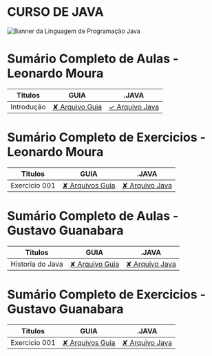 # CURSO DE JAVA

<img src="https://miro.medium.com/v2/resize:fit:1140/1*olEe-YQm7qfpwa3iWOrTPw.jpeg" alt="Banner da Linguagem de Programação Java"></img>

# Sumário Completo de Aulas - Leonardo Moura

| Titulos    | GUIA               | .JAVA                                                                     |
| ---------- | ------------------ | ------------------------------------------------------------------------- |
| Introdução | [✘ Arquivo Guia]() | [✓ Arquivo Java](java.AULAS/LeonardoMoura.Aulas/aula.001/introducao.yaml) |

# Sumário Completo de Exercicios - Leonardo Moura
| Titulos       | GUIA                | .JAVA              |
| ------------- | ------------------- | ------------------ |
| Exercicio 001 | [✘ Arquivos Guia]() | [✘ Arquivo Java]() |

# Sumário Completo de Aulas - Gustavo Guanabara

| Titulos          | GUIA               | .JAVA              |
| ---------------- | ------------------ | ------------------ |
| Historia do Java | [✘ Arquivo Guia]() | [✘ Arquivo Java]() |


# Sumário Completo de Exercicios - Gustavo Guanabara
| Titulos       | GUIA                | .JAVA              |
| ------------- | ------------------- | ------------------ |
| Exercicio 001 | [✘ Arquivos Guia]() | [✘ Arquivo Java]() |